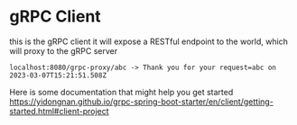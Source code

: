 # gRPC Client
this is the gRPC client
it will expose a RESTful endpoint to the world, which will proxy to the gRPC server

```
localhost:8080/grpc-proxy/abc -> Thank you for your request=abc on 2023-03-07T15:21:51.508Z
```

Here is some documentation that might help you get started
https://yidongnan.github.io/grpc-spring-boot-starter/en/client/getting-started.html#client-project